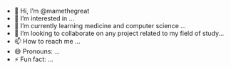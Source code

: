 - 👋 Hi, I’m @mamethegreat
- 👀 I’m interested in  ...
- 🌱 I’m currently learning medicine and computer science ...
- 💞️ I’m looking to collaborate on any project related to my field of study...
- 📫 How to reach me  ...
- 😄 Pronouns: ...
- ⚡ Fun fact: ...

<!---
mamethegreat/mamethegreat is a ✨ special ✨ repository because its `README.md` (this file) appears on your GitHub profile.
You can click the Preview link to take a look at your changes.
--->
